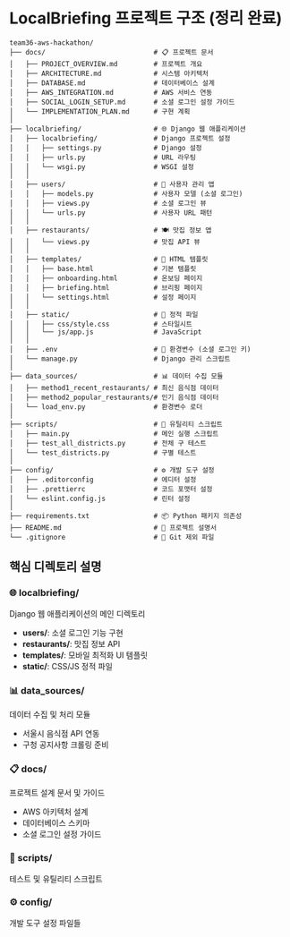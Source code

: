 # LocalBriefing 프로젝트 구조 (정리 완료)

```
team36-aws-hackathon/
├── docs/                           # 📋 프로젝트 문서
│   ├── PROJECT_OVERVIEW.md         # 프로젝트 개요
│   ├── ARCHITECTURE.md             # 시스템 아키텍처
│   ├── DATABASE.md                 # 데이터베이스 설계
│   ├── AWS_INTEGRATION.md          # AWS 서비스 연동
│   ├── SOCIAL_LOGIN_SETUP.md       # 소셜 로그인 설정 가이드
│   └── IMPLEMENTATION_PLAN.md      # 구현 계획
│
├── localbriefing/                  # 🌐 Django 웹 애플리케이션
│   ├── localbriefing/              # Django 프로젝트 설정
│   │   ├── settings.py             # Django 설정
│   │   ├── urls.py                 # URL 라우팅
│   │   └── wsgi.py                 # WSGI 설정
│   │
│   ├── users/                      # 👤 사용자 관리 앱
│   │   ├── models.py               # 사용자 모델 (소셜 로그인)
│   │   ├── views.py                # 소셜 로그인 뷰
│   │   └── urls.py                 # 사용자 URL 패턴
│   │
│   ├── restaurants/                # 🍽️ 맛집 정보 앱
│   │   └── views.py                # 맛집 API 뷰
│   │
│   ├── templates/                  # 🎨 HTML 템플릿
│   │   ├── base.html               # 기본 템플릿
│   │   ├── onboarding.html         # 온보딩 페이지
│   │   ├── briefing.html           # 브리핑 페이지
│   │   └── settings.html           # 설정 페이지
│   │
│   ├── static/                     # 📁 정적 파일
│   │   ├── css/style.css           # 스타일시트
│   │   └── js/app.js               # JavaScript
│   │
│   ├── .env                        # 🔐 환경변수 (소셜 로그인 키)
│   └── manage.py                   # Django 관리 스크립트
│
├── data_sources/                   # 📊 데이터 수집 모듈
│   ├── method1_recent_restaurants/ # 최신 음식점 데이터
│   ├── method2_popular_restaurants/# 인기 음식점 데이터
│   └── load_env.py                 # 환경변수 로더
│
├── scripts/                        # 🔧 유틸리티 스크립트
│   ├── main.py                     # 메인 실행 스크립트
│   ├── test_all_districts.py       # 전체 구 테스트
│   └── test_districts.py           # 구별 테스트
│
├── config/                         # ⚙️ 개발 도구 설정
│   ├── .editorconfig               # 에디터 설정
│   ├── .prettierrc                 # 코드 포맷터 설정
│   └── eslint.config.js            # 린터 설정
│
├── requirements.txt                # 📦 Python 패키지 의존성
├── README.md                       # 📖 프로젝트 설명서
└── .gitignore                      # 🚫 Git 제외 파일
```

## 핵심 디렉토리 설명

### 🌐 localbriefing/
Django 웹 애플리케이션의 메인 디렉토리
- **users/**: 소셜 로그인 기능 구현
- **restaurants/**: 맛집 정보 API
- **templates/**: 모바일 최적화 UI 템플릿
- **static/**: CSS/JS 정적 파일

### 📊 data_sources/
데이터 수집 및 처리 모듈
- 서울시 음식점 API 연동
- 구청 공지사항 크롤링 준비

### 📋 docs/
프로젝트 설계 문서 및 가이드
- AWS 아키텍처 설계
- 데이터베이스 스키마
- 소셜 로그인 설정 가이드

### 🔧 scripts/
테스트 및 유틸리티 스크립트

### ⚙️ config/
개발 도구 설정 파일들